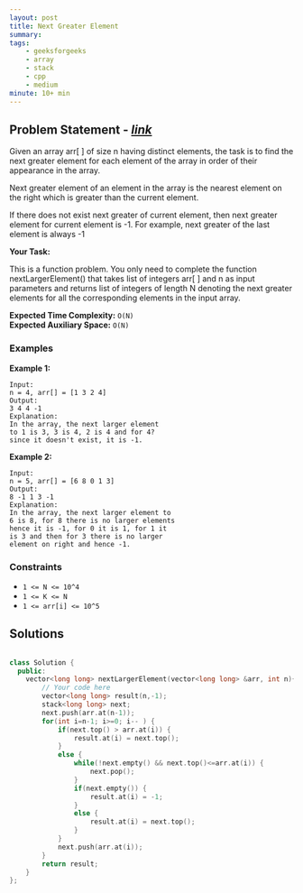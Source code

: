 ```yaml
---
layout: post
title: Next Greater Element                       
summary:
tags:
    - geeksforgeeks
    - array
    - stack
    - cpp
    - medium
minute: 10+ min
---
```


## Problem Statement - [*link*](https://practice.geeksforgeeks.org/problems/214734e358208c1c6811d9b237b518f6b3c3c094/1)  

Given an array arr[ ] of size n having distinct elements, the task is to find the next greater element for each element of the array in order of their appearance in the array.

Next greater element of an element in the array is the nearest element on the right which is greater than the current element.

If there does not exist next greater of current element, then next greater element for current element is -1. For example, next greater of the last element is always -1
 

**Your Task:** 

This is a function problem. You only need to complete the function nextLargerElement() that takes list of integers arr[ ] and n as input parameters and returns list of integers of length N denoting the next greater elements for all the corresponding elements in the input array.


**Expected Time Complexity:** `O(N)`              
**Expected Auxiliary Space:** `O(N)` 



### Examples

**Example 1:**   
```
Input: 
n = 4, arr[] = [1 3 2 4]
Output:
3 4 4 -1
Explanation:
In the array, the next larger element 
to 1 is 3, 3 is 4, 2 is 4 and for 4? 
since it doesn't exist, it is -1.

```

**Example 2:**   
```
Input: 
n = 5, arr[] = [6 8 0 1 3]
Output:
8 -1 1 3 -1
Explanation:
In the array, the next larger element to 
6 is 8, for 8 there is no larger elements 
hence it is -1, for 0 it is 1, for 1 it 
is 3 and then for 3 there is no larger 
element on right and hence -1.
```

### Constraints

+ `1 <= N <= 10^4`
+ `1 <= K <= N`
+ `1 <= arr[i] <= 10^5`

## Solutions

```cpp

class Solution {
  public:
    vector<long long> nextLargerElement(vector<long long> &arr, int n){
        // Your code here
        vector<long long> result(n,-1);
        stack<long long> next;
        next.push(arr.at(n-1));
        for(int i=n-1; i>=0; i-- ) {
            if(next.top() > arr.at(i)) {
                result.at(i) = next.top();
            }
            else {
                while(!next.empty() && next.top()<=arr.at(i)) {
                    next.pop();
                }
                if(next.empty()) {
                    result.at(i) = -1;
                }
                else {
                    result.at(i) = next.top();
                }
            }
            next.push(arr.at(i));
        }
        return result;
    }
};

```

